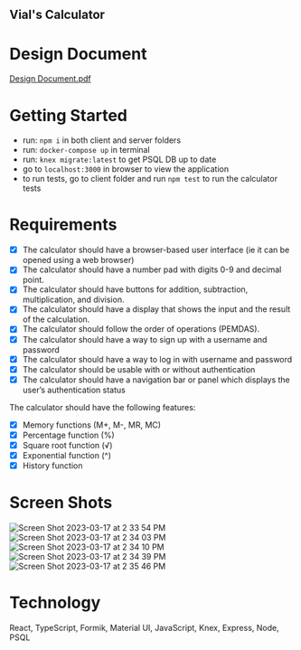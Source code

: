 ## Vial's Calculator

# Design Document
[Design Document.pdf](https://github.com/veilance/calculator/files/11006587/Design.Document.pdf)

# Getting Started
- run: `npm i` in both client and server folders
- run: `docker-compose up` in terminal
- run: `knex migrate:latest` to get PSQL DB up to date
- go to `localhost:3000` in browser to view the application
- to run tests, go to client folder and run `npm test` to run the calculator tests

# Requirements
- [x] The calculator should have a browser-based user interface (ie it can be opened using a web browser)
- [x] The calculator should have a number pad with digits 0-9 and decimal point.
- [x] The calculator should have buttons for addition, subtraction, multiplication, and division.
- [x] The calculator should have a display that shows the input and the result of the calculation.
- [x] The calculator should follow the order of operations (PEMDAS).
- [x] The calculator should have a way to sign up with a username and password
- [x] The calculator should have a way to log in with username and password
- [x] The calculator should be usable with or without authentication
- [x] The calculator should have a navigation bar or panel which displays the user’s authentication status

The calculator should have the following features:
- [x] Memory functions (M+, M-, MR, MC)
- [x] Percentage function (%)
- [x] Square root function (√)
- [x] Exponential function (^)
- [x] History function

# Screen Shots
![Screen Shot 2023-03-17 at 2 33 54 PM](https://user-images.githubusercontent.com/28986205/226058182-ffbd12cb-f0c6-45fb-baa5-d5a865c62566.png)
![Screen Shot 2023-03-17 at 2 34 03 PM](https://user-images.githubusercontent.com/28986205/226058181-881844f0-3d29-49b8-be53-b26fb8b6f787.png)
![Screen Shot 2023-03-17 at 2 34 10 PM](https://user-images.githubusercontent.com/28986205/226058177-cdf1a042-4388-4905-b950-17ac41990d4e.png)
![Screen Shot 2023-03-17 at 2 34 39 PM](https://user-images.githubusercontent.com/28986205/226058174-e4c66ba7-d981-4bea-8779-ffe3fee9a227.png)
![Screen Shot 2023-03-17 at 2 35 46 PM](https://user-images.githubusercontent.com/28986205/226058170-a0e43f2e-ab0f-4fe6-be9e-8145ada8cad7.png)

# Technology
React, TypeScript, Formik, Material UI, JavaScript, Knex, Express, Node, PSQL
